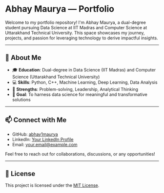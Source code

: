 # Abhay Maurya — Portfolio

Welcome to my portfolio repository! I'm Abhay Maurya, a dual-degree student pursuing Data Science at IIT Madras and Computer Science at Uttarakhand Technical University. This space showcases my journey, projects, and passion for leveraging technology to derive impactful insights.

---

## 🚀 About Me

- 🎓 **Education**: Dual-degree in Data Science (IIT Madras) and Computer Science (Uttarakhand Technical University)
- 💻 **Skills**: Python, C++, Machine Learning, Deep Learning, Data Analysis
- 🧠 **Strengths**: Problem-solving, Leadership, Analytical Thinking
- 🎯 **Goal**: To harness data science for meaningful and transformative solutions

---


## 📫 Connect with Me

- GitHub: [abhay1maurya](https://github.com/abhay1maurya)
- LinkedIn: [Your LinkedIn Profile](#)
- Email: [your.email@example.com](mailto:your.email@example.com)

Feel free to reach out for collaborations, discussions, or any opportunities!

---

## 📄 License

This project is licensed under the [MIT License](LICENSE).

